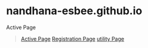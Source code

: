 # nandhana-esbee.github.io
Active Page
> [Active Page](https://nandhana-esbee.github.io) 
> [Registration Page](https://nandhana-esbee.github.io/reg) 
> [utility Page](https://nandhana-esbee.github.io/utility) 
